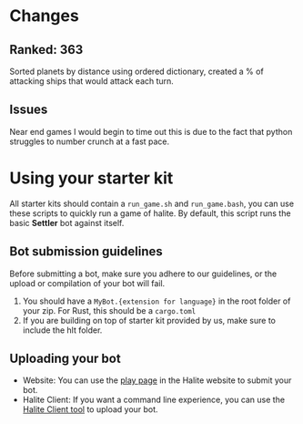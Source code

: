 # Changes

## Ranked: 363

Sorted planets by distance using ordered dictionary, created a % of attacking ships that would attack each turn.

## Issues

Near end games I would begin to time out this is due to the fact that python struggles to number crunch at a fast pace.  

# Using your starter kit

All starter kits should contain a `run_game.sh` and `run_game.bash`, you can use these scripts to quickly run a game of halite. By default, this script runs the basic __Settler__ bot against itself.

## Bot submission guidelines

Before submitting a bot, make sure you adhere to our guidelines, or the upload or compilation of your bot will fail.

1. You should have a `MyBot.{extension for language}` in the root folder of your zip. For Rust, this should be a `cargo.toml`
2. If you are building on top of starter kit provided by us, make sure to include the hlt folder.

## Uploading your bot

* Website: You can use the [play page](https://halite.io/play-programming-challenge) in the Halite website to submit your bot.
* Halite Client: If you want a command line experience, you can use the [Halite Client tool](https://halite.io/learn-programming-challenge/halite-cli-and-tools/halite-client-tools) to upload your bot.

